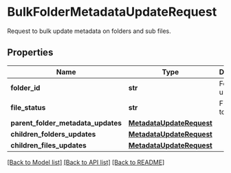 # BulkFolderMetadataUpdateRequest

Request to bulk update metadata on folders and sub files.
## Properties
Name | Type | Description | Notes
------------ | ------------- | ------------- | -------------
**folder_id** | **str** | Folder unique id. | 
**file_status** | **str** | File status to filter on. | [optional] 
**parent_folder_metadata_updates** | [**MetadataUpdateRequest**](MetadataUpdateRequest.md) |  | [optional] 
**children_folders_updates** | [**MetadataUpdateRequest**](MetadataUpdateRequest.md) |  | [optional] 
**children_files_updates** | [**MetadataUpdateRequest**](MetadataUpdateRequest.md) |  | [optional] 

[[Back to Model list]](../README.md#documentation-for-models) [[Back to API list]](../README.md#documentation-for-api-endpoints) [[Back to README]](../README.md)


